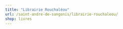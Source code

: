 ```yaml
---
title: "Librairie Rouchaléou"
url: /saint-andre-de-sangonis/librairie-rouchaleou/
shop: livres
---
```


